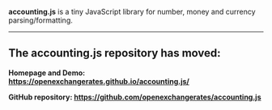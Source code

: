 **accounting.js** is a tiny JavaScript library for number, money and currency parsing/formatting.

---

## The accounting.js repository has moved:

**Homepage and Demo: https://openexchangerates.github.io/accounting.js/**

**GitHub repository: https://github.com/openexchangerates/accounting.js**
